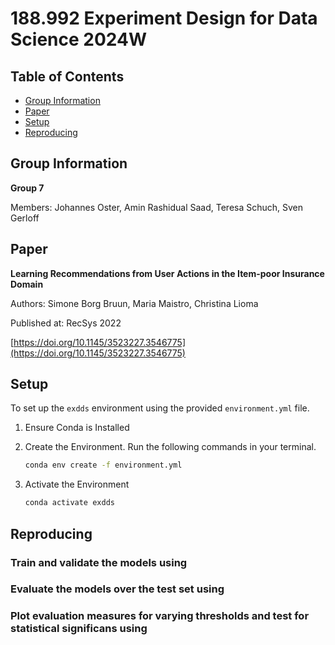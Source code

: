 # 188.992 Experiment Design for Data Science 2024W

## Table of Contents
- [Group Information](#group-information)
- [Paper](#paper)
- [Setup](#setup)
- [Reproducing](#reproducing)


## Group Information
**Group 7**

Members: Johannes Oster, Amin Rashidual Saad, Teresa Schuch, Sven Gerloff

## Paper
**Learning Recommendations from User Actions in the Item-poor Insurance Domain**

Authors: Simone Borg Bruun, Maria Maistro, Christina Lioma  

Published at: RecSys 2022

[https://doi.org/10.1145/3523227.3546775](https://doi.org/10.1145/3523227.3546775)

## Setup

To set up the `exdds` environment using the provided `environment.yml` file.

1. Ensure Conda is Installed

2. Create the Environment. Run the following commands in your terminal.

   ```bash
   conda env create -f environment.yml

3. Activate the Environment

   ```bash
   conda activate exdds

## Reproducing

### Train and validate the models using

### Evaluate the models over the test set using

### Plot evaluation measures for varying thresholds and test for statistical significans using

